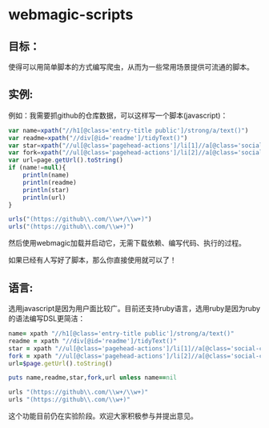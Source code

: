 webmagic-scripts
======
## 目标：
使得可以用简单脚本的方式编写爬虫，从而为一些常用场景提供可流通的脚本。

## 实例:
例如：我需要抓github的仓库数据，可以这样写一个脚本(javascript)：

```javascript
var name=xpath("//h1[@class='entry-title public']/strong/a/text()")
var readme=xpath("//div[@id='readme']/tidyText()")
var star=xpath("//ul[@class='pagehead-actions']/li[1]//a[@class='social-count js-social-count']/text()")
var fork=xpath("//ul[@class='pagehead-actions']/li[2]//a[@class='social-count']/text()")
var url=page.getUrl().toString()
if (name!=null){
    println(name)
    println(readme)
    println(star)
    println(url)
}

urls("(https://github\\.com/\\w+/\\w+)")
urls("(https://github\\.com/\\w+)")
```

然后使用webmagic加载并启动它，无需下载依赖、编写代码、执行的过程。

如果已经有人写好了脚本，那么你直接使用就可以了！

## 语言:

选用javascript是因为用户面比较广。目前还支持ruby语言，选用ruby是因为ruby的语法编写DSL更简洁：

```ruby
name= xpath "//h1[@class='entry-title public']/strong/a/text()"
readme = xpath "//div[@id='readme']/tidyText()"
star = xpath "//ul[@class='pagehead-actions']/li[1]//a[@class='social-count js-social-count']/text()"
fork = xpath "//ul[@class='pagehead-actions']/li[2]//a[@class='social-count']/text()"
url=$page.getUrl().toString()

puts name,readme,star,fork,url unless name==nil

urls "(https://github\\.com/\\w+/\\w+)"
urls "(https://github\\.com/\\w+)"
```

这个功能目前仍在实验阶段。欢迎大家积极参与并提出意见。